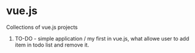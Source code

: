 # vue.js
Collections of vue.js projects

1. TO-DO - simple application / my first in vue.js, what allowe user to add item in todo list and remove it.
